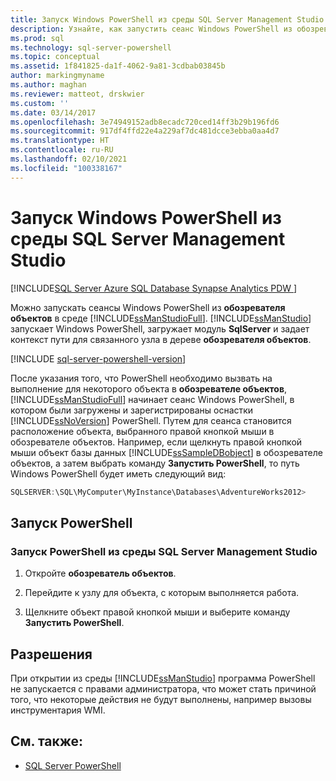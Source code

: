 ```yaml
---
title: Запуск Windows PowerShell из среды SQL Server Management Studio | Документация Майкрософт
description: Узнайте, как запустить сеанс Windows PowerShell из обозревателя объектов в SQL Server Management Studio с предустановленным путем к выбранному вами расположению объектов.
ms.prod: sql
ms.technology: sql-server-powershell
ms.topic: conceptual
ms.assetid: 1f841825-da1f-4062-9a81-3cdbab03845b
author: markingmyname
ms.author: maghan
ms.reviewer: matteot, drskwier
ms.custom: ''
ms.date: 03/14/2017
ms.openlocfilehash: 3e74949152adb8ecadc720ced14ff3b29b196fd6
ms.sourcegitcommit: 917df4ffd22e4a229af7dc481dcce3ebba0aa4d7
ms.translationtype: HT
ms.contentlocale: ru-RU
ms.lasthandoff: 02/10/2021
ms.locfileid: "100338167"
---
```

# <a name="run-windows-powershell-from-sql-server-management-studio"></a>Запуск Windows PowerShell из среды SQL Server Management Studio

[!INCLUDE[SQL Server Azure SQL Database Synapse Analytics PDW ](../includes/applies-to-version/sql-asdb-asdbmi-asa-pdw.md)]

Можно запускать сеансы Windows PowerShell из **обозревателя объектов** в среде [!INCLUDE[ssManStudioFull](../includes/ssmanstudiofull-md.md)]. [!INCLUDE[ssManStudio](../includes/ssmanstudio-md.md)] запускает Windows PowerShell, загружает модуль **SqlServer** и задает контекст пути для связанного узла в дереве **обозревателя объектов**.  

[!INCLUDE [sql-server-powershell-version](../includes/sql-server-powershell-version.md)]

После указания того, что PowerShell необходимо вызвать на выполнение для некоторого объекта в **обозревателе объектов**, [!INCLUDE[ssManStudioFull](../includes/ssmanstudiofull-md.md)] начинает сеанс Windows PowerShell, в котором были загружены и зарегистрированы оснастки [!INCLUDE[ssNoVersion](../includes/ssnoversion-md.md)] PowerShell. Путем для сеанса становится расположение объекта, выбранного правой кнопкой мыши в обозревателе объектов. Например, если щелкнуть правой кнопкой мыши объект базы данных [!INCLUDE[ssSampleDBobject](../includes/sssampledbobject-md.md)] в обозревателе объектов, а затем выбрать команду **Запустить PowerShell**, то путь Windows PowerShell будет иметь следующий вид:  

```powershell
SQLSERVER:\SQL\MyComputer\MyInstance\Databases\AdventureWorks2012>  
```

## <a name="run-powershell"></a>Запуск PowerShell

### <a name="to-run-powershell-from-sql-server-management-studio"></a>Запуск PowerShell из среды SQL Server Management Studio

1. Откройте **обозреватель объектов**.

2. Перейдите к узлу для объекта, с которым выполняется работа.

3. Щелкните объект правой кнопкой мыши и выберите команду **Запустить PowerShell**.

## <a name="permissions"></a>Разрешения

При открытии из среды [!INCLUDE[ssManStudio](../includes/ssmanstudio-md.md)] программа PowerShell не запускается с правами администратора, что может стать причиной того, что некоторые действия не будут выполнены, например вызовы инструментария WMI.  
  
## <a name="see-also"></a>См. также:

- [SQL Server PowerShell](sql-server-powershell.md)